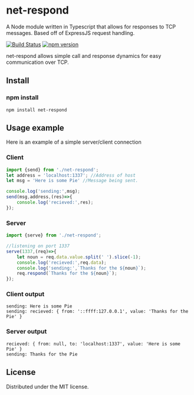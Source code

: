 # net-respond
A Node module written in Typescript that allows for responses to TCP messages. Based off of ExpressJS request handling. 

[![Build Status][travis-image]][travis-url]
[![npm version](https://badge.fury.io/js/just.js.svg)](https://badge.fury.io/js/just.js)

net-respond allows simple call and response dynamics for easy communication over TCP. 

## Install
### npm install
```
npm install net-respond
```

## Usage example

Here is an example of a simple server/client connection
### Client
```javascript
import {send} from './net-respond';
let address = 'localhost:1337'; //Address of host
let msg = 'Here is some Pie' //Message being sent.

console.log('sending:',msg);
send(msg,address,(res)=>{
	console.log('recieved:',res);
});
```
### Server
```javascript
import {serve} from './net-respond';

//listening on port 1337
serve(1337,(req)=>{
	let noun = req.data.value.split(' ').slice(-1);
	console.log('recieved:',req.data);
	console.log('sending:',`Thanks for the ${noun}`);
	req.respond(`Thanks for the ${noun}`);
});
```
### Client output
```
sending: Here is some Pie
sending: recieved: { from: '::ffff:127.0.0.1', value: 'Thanks for the Pie' }
```
### Server output
```
recieved: { from: null, to: 'localhost:1337', value: 'Here is some Pie' }
sending: Thanks for the Pie
```


## License
Distributed under the MIT license.


[npm-image]: https://img.shields.io/npm/v/datadog-metrics.svg?style=flat-square
[npm-url]: https://npmjs.org/package/datadog-metrics
[npm-downloads]: https://img.shields.io/npm/dm/datadog-metrics.svg?style=flat-square
[travis-image]: https://img.shields.io/travis/dbader/node-datadog-metrics/master.svg?style=flat-square
[travis-url]: https://travis-ci.org/dbader/node-datadog-metrics
